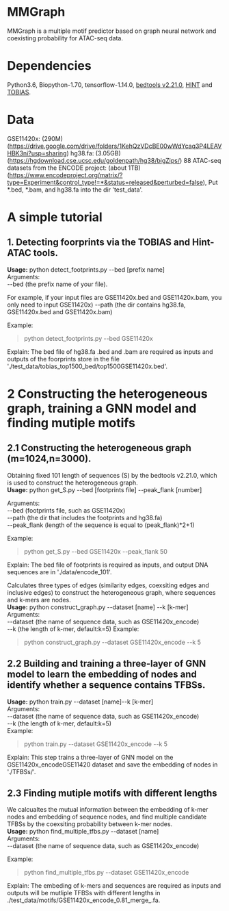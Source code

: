 # MMGraph
 MMGraph is a multiple motif predictor based on graph neural network and coexisting probability for ATAC-seq data.
# Dependencies
Python3.6, Biopython-1.70, tensorflow-1.14.0, [bedtools v2.21.0](https://bedtools.readthedocs.io/en/latest/content/installation.html), [HINT](https://www.regulatory-genomics.org/hint/introduction/) and [TOBIAS](https://github.com/loosolab/TOBIAS).

# Data
GSE11420x: (290M) (https://drive.google.com/drive/folders/1KehQzVDcBE00wWdYcaq3P4LEAVHBK3ni?usp=sharing) 
hg38.fa: (3.05GB) (https://hgdownload.cse.ucsc.edu/goldenpath/hg38/bigZips/) 
88 ATAC-seq datasets from the ENCODE project: (about 1TB) (https://www.encodeproject.org/matrix/?type=Experiment&control_type!=*&status=released&perturbed=false),
Put *.bed, *.bam, and hg38.fa into the dir 'test_data'.

# A simple tutorial 
## 1. Detecting foorprints via the TOBIAS and Hint-ATAC tools.
__Usage:__ python detect_footprints.py --bed [prefix name]  
Arguments:   
--bed (the prefix name of your file).  

For example, if your input files are GSE11420x.bed and GSE11420x.bam, you only need to input GSE11420x)  --path (the dir contains hg38.fa, GSE11420x.bed and GSE11420x.bam)  

 Example:  
> python detect_footprints.py --bed GSE11420x  

Explain: The bed file of hg38.fa .bed  and .bam are required as inputs and outputs of the foorprints store in the file './test_data/tobias_top1500_bed/top1500GSE11420x.bed'.

# 2 Constructing the heterogeneous graph, training a GNN model and finding mutiple motifs
## 2.1 Constructing the heterogeneous graph (m=1024,n=3000).
Obtaining fixed 101 length of sequences (S) by the bedtools v2.21.0, which is used to construct the heterogeneous graph.  
__Usage:__ python get_S.py --bed [footprints file] --peak_flank [number]  

Arguments:  
--bed (footprints file, such as GSE11420x)  
--path  (the dir that includes the footprints and hg38.fa)  
--peak_flank (length of the sequence is equal to (peak_flank)*2+1)

Example:  
> python get_S.py --bed GSE11420x --peak_flank 50  

Explain: The bed file of footprints is required as inputs, and output DNA sequences are in './data/encode_101'.

Calculates three types of edges (similarity edges, coexsiting edges and inclusive edges) to construct the heterogeneous graph, where sequences and k-mers are nodes.  
__Usage:__ python construct_graph.py --dataset [name] --k [k-mer]  
Arguments:   
--dataset (the name of sequence data, such as GSE11420x_encode)   
--k (the length of k-mer, default:k=5)
Example:  
>  python construct_graph.py --dataset GSE11420x_encode --k 5

## 2.2 Building and training a three-layer of GNN model to learn the embedding of nodes and identify whether a sequence contains TFBSs. 
__Usage:__ python train.py --dataset [name]--k [k-mer]  
Arguments:   
--dataset (the name of sequence data, such as GSE11420x_encode)  
--k (the length of k-mer, default:k=5)  
Example:  
>  python train.py --dataset GSE11420x_encode --k 5  

Explain: This step trains a three-layer of GNN model on the GSE11420x_encodeGSE11420 dataset and save the embedding of nodes in './TFBSs/'.

## 2.3 Finding mutiple motifs with different lengths
We calcualtes the mutual information between the embedding of k-mer nodes and embedding of sequence nodes, and find multiple candidate TFBSs by the coexsiting probability between k-mer nodes.  
__Usage:__ python find_multiple_tfbs.py --dataset [name]  
Arguments:   
--dataset (the name of sequence data, such as GSE11420x_encode)  

Example:
> python find_multiple_tfbs.py --dataset GSE11420x_encode  

Explain: The embeding of k-mers and sequences are required as inputs and outputs will be mutliple TFBSs with different lengths in ./test_data/motifs/GSE11420x_encode_0.81_merge_.fa.

